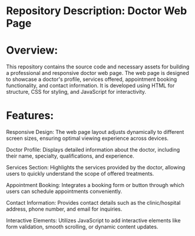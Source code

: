 # Repository Description: Doctor Web Page

# Overview:
This repository contains the source code and necessary assets for building a professional and responsive doctor web page. The web page is designed to showcase a doctor's profile, services offered, appointment booking functionality, and contact information. It is developed using HTML for structure, CSS for styling, and JavaScript for interactivity.

# Features:

Responsive Design: The web page layout adjusts dynamically to different screen sizes, ensuring optimal viewing experience across devices.

Doctor Profile: Displays detailed information about the doctor, including their name, specialty, qualifications, and experience.

Services Section: Highlights the services provided by the doctor, allowing users to quickly understand the scope of offered treatments.

Appointment Booking: Integrates a booking form or button through which users can schedule appointments conveniently.

Contact Information: Provides contact details such as the clinic/hospital address, phone number, and email for inquiries.

Interactive Elements: Utilizes JavaScript to add interactive elements like form validation, smooth scrolling, or dynamic content updates.
